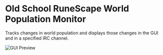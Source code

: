 # Old School RuneScape World Population Monitor

Tracks changes in world population and displays those changes in the GUI and in a specified IRC channel.

![GUI Preview](http://i.imgur.com/cAFHTDH.png)